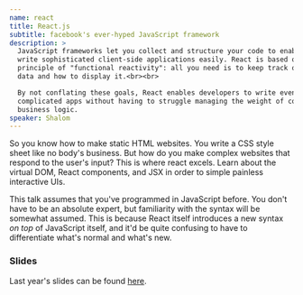 ```yaml
---
name: react
title: React.js
subtitle: facebook's ever-hyped JavaScript framework
description: >
  JavaScript frameworks let you collect and structure your code to enable you to
  write sophisticated client-side applications easily. React is based on the
  principle of "functional reactivity": all you need is to keep track of your
  data and how to display it.<br><br>

  By not conflating these goals, React enables developers to write even very
  complicated apps without having to struggle managing the weight of complicated
  business logic.
speaker: Shalom
---
```


So you know how to make static HTML websites. You write a CSS style sheet like no body's business. But how do you make complex websites that respond to the user's input? This is where react excels. Learn about the virtual DOM, React components, and JSX in order to simple painless interactive UIs.

This talk assumes that you've programmed in JavaScript before. You don't have to
be an absolute expert, but familiarity with the syntax will be somewhat assumed.
This is because React itself introduces a new syntax _on top_ of JavaScript
itself, and it'd be quite confusing to have to differentiate what's normal and
what's new.

### Slides

Last year's slides can be found [here][1].

[1]: slides.pdf

